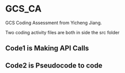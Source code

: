 # GCS_CA
GCS Coding Assessment from Yicheng Jiang.

Two coding activity files are both in side the src folder
## Code1 is Making API Calls
## Code2 is Pseudocode to code
